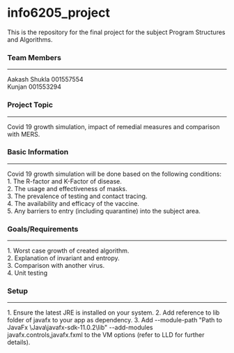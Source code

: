 # info6205_project
This is the repository for the final project for the subject Program Structures and Algorithms.

### Team Members
<hr/>
Aakash Shukla 001557554  <br/>
Kunjan 001553294

### Project Topic
<hr/>
Covid 19 growth simulation, impact of remedial measures and comparison with MERS. 

### Basic Information
<hr/>
Covid 19 growth simulation will be done based on the following conditions:<br/>
1. The R-factor and K-Factor of disease.<br/>
2. The usage and effectiveness of masks.<br/>
3. The prevalence of testing and contact tracing.<br/>
4. The availability and efficacy of the vaccine.<br/>
5. Any barriers to entry (including quarantine) into the subject area. <br/>

### Goals/Requirements
<hr/>
1. Worst case growth of created algorithm.<br/>
2. Explanation of invariant and entropy.<br/>
3. Comparison with another virus.<br/>
4. Unit testing<br/>

### Setup
<hr/>
1. Ensure the latest JRE is installed on your system.
2. Add reference to lib folder of javafx to your app as dependency.
3. Add --module-path "Path to JavaFx \Java\javafx-sdk-11.0.2\lib" --add-modules javafx.controls,javafx.fxml to the VM options (refer to LLD for further details). 


